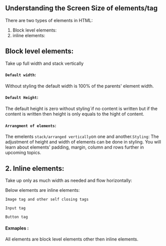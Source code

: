 ## Understanding the Screen Size of elements/tag

There are two types of elements in HTML:

1.  Block level elements:
2.  inline elements:

## Block level elements:

Take up full width and stack vertically

#### `Default width`:

Without styling the default width is 100% of the parents' element width.

#### `Default Height`:

The default height is zero without styling`if no content is written but if the content is written then height is only equals to the hight of content.

#### `Arrangment of elements`:

The emelents `stack/arranged vertically`on one and another.`Styling`: The adjustment of height and width of elements can be done in styling.
You will learn about elements' padding, margin, column and rows further in upcoming topics.

## 2. Inline elements:

Take up only as much width as needed and flow horizontally:

Below elements are inline elements:

`Image tag and other self closing tags`

`Input tag`

`Button tag`

#### Exmaples :

All elements are block level elements other then inline elements.
